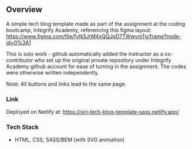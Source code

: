 ## Overview

A simple tech blog template made as part of the assignment at the coding bootcamp, Integrify Academy, referencing this figma layout: https://www.figma.com/file/fyN3JrM4xQQJpD7TWwvmTg/frame?node-id=0%3A1

This is solo work - github automatically added the instructor as a co-contributor who set up the original private repository under Integrify Academy github account for ease of turning in the assignment. The codes were otherwise written independently.

Note: All buttons and links lead to the same page.

### Link

Deployed on Netlify at: https://siri-tech-blog-template-sass.netlify.app/

### Tech Stack

- HTML, CSS, SASS/BEM (with SVG animation)
